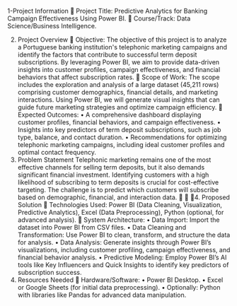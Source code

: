 1-Project Information
 Project Title: Predictive Analytics for Banking Campaign Effectiveness Using Power BI.
 Course/Track: Data Science/Business Intelligence.

2. Project Overview
 Objective:
The objective of this project is to analyze a Portuguese banking institution's telephonic marketing campaigns
and identify the factors that contribute to successful term deposit subscriptions. By leveraging Power BI, we
aim to provide data-driven insights into customer profiles, campaign effectiveness, and financial behaviors that
affect subscription rates.
 Scope of Work:
The scope includes the exploration and analysis of a large dataset (45,211 rows) comprising customer
demographics, financial details, and marketing interactions. Using Power BI, we will generate visual insights
that can guide future marketing strategies and optimize campaign efficiency.
 Expected Outcomes:
• A comprehensive dashboard displaying customer profiles, financial behaviors, and campaign
effectiveness.
• Insights into key predictors of term deposit subscriptions, such as job type, balance, and contact
duration.
• Recommendations for optimizing telephonic marketing campaigns, including ideal customer profiles
and optimal contact frequency.
3. Problem Statement
Telephonic marketing remains one of the most effective channels for selling term deposits, but it also demands
significant financial investment. Identifying customers with a high likelihood of subscribing to term deposits is
crucial for cost-effective targeting. The challenge is to predict which customers will subscribe based on
demographic, financial, and interaction data.

 4. Proposed Solution
 Technologies Used:
Power BI (Data Cleaning, Visualization, Predictive Analytics), Excel (Data Preprocessing), Python (optional,
for advanced analysis).
 System Architecture:
• Data Import: Import the dataset into Power BI from CSV files.
• Data Cleaning and Transformation: Use Power BI to clean, transform, and structure the data for
analysis.
• Data Analysis: Generate insights through Power BI’s visualizations, including customer profiling,
campaign effectiveness, and financial behavior analysis.
• Predictive Modeling: Employ Power BI’s AI tools like Key Influencers and Quick Insights to identify
key predictors of subscription success.
5. Resources Needed
 Hardware/Software:
• Power BI Desktop.
• Excel or Google Sheets (for initial data preprocessing).
• Optionally: Python with libraries like Pandas for advanced data manipulation.
